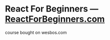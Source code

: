 # React For Beginners — [ReactForBeginners.com](https://ReactForBeginners.com)
course bought on wesbos.com
